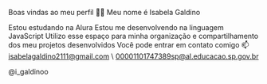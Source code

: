 Boas vindas ao meu perfil 💙💙
Meu nome é Isabela Galdino

Estou estudando na Alura
Estou me desenvolvendo na linguagem JavaScript
Utilizo esse espaço para minha organização e compartilhamento dos meu projetos desenvolvidos
Você pode entrar em contato comigo 📫
isabelagaldino2111@gmail.com \ 00001101747389sp@al.educacao.sp.gov.br

@i_galdinoo
